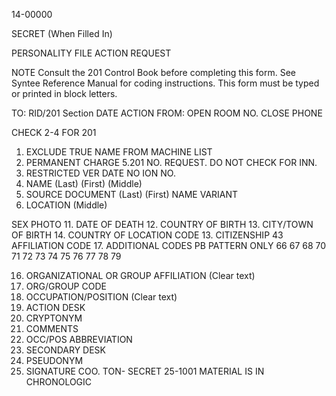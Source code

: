 14-00000

SECRET
(When Filled In)

PERSONALITY FILE ACTION REQUEST

NOTE Consult the 201 Control Book before completing this form. See Syntee Reference Manual for coding instructions. This form must be typed or printed in block letters.

TO:
RID/201 Section
DATE
ACTION
FROM:
OPEN
ROOM NO.
CLOSE
PHONE

CHECK 2-4 FOR 201
1. EXCLUDE TRUE NAME FROM MACHINE LIST
4. PERMANENT CHARGE
5.201 NO.
REQUEST. DO NOT CHECK
FOR INN.
3. RESTRICTED
VER
DATE
NO
ION NO.
7. NAME
(Last)
(First)
(Middle)
8. SOURCE DOCUMENT
(Last)
(First)
NAME VARIANT
10. LOCATION
(Middle)

SEX
PHOTO
11. DATE OF DEATH
12. COUNTRY OF BIRTH
13. CITY/TOWN OF BIRTH
14. COUNTRY OF LOCATION CODE
13. CITIZENSHIP
43
AFFILIATION CODE
17. ADDITIONAL CODES PB PATTERN ONLY
66 67 68 70 71 72 73 74 75 76 77 78 79

16. ORGANIZATIONAL OR GROUP AFFILIATION (Clear text)
18. ORG/GROUP CODE
20. OCCUPATION/POSITION (Clear text)
22. ACTION DESK
26. CRYPTONYM
29. COMMENTS
21. OCC/POS ABBREVIATION
24. SECONDARY DESK
27. PSEUDONYM
18. SIGNATURE
COO. TON-
SECRET
25-1001
MATERIAL IS IN CHRONOLOGIC